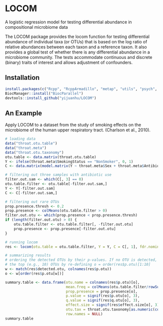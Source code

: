 # LOCOM

A logistic regression model for testing differential abundance in compositional microbiome data

The LOCOM package provides the locom function for testing differential abundance of individual taxa (or OTUs) that is based on the log ratio of relative abundances between each taxon and a reference taxon. It also provides a global test of whether there is any differential abundance in a microbiome community. The tests accommodate continuous and discrete (binary) traits of interest and allows adjustment of confounders.

## Installation

```r
install.packages(c("Rcpp", "RcppArmadillo", "metap", "utils", "psych", "permute", "parallel", "devtools", "BiocManager"))
BiocManager::install("BiocParallel")
devtools::install_github("yijuanhu/LOCOM")
```

## An Example

Apply LOCOM to a dataset from the study of smoking effects on the microbiome of the human upper respiratory tract. (Charlson et al., 2010). 

```r
# loading data
data("throat.otu.table")
data("throat.meta")
data("throat.otu.taxonomy")
otu.table <- data.matrix(throat.otu.table)
Y <- ifelse(throat.meta$SmokingStatus == "NonSmoker", 0, 1)
C <- data.matrix(model.matrix(Y ~ throat.meta$Sex + throat.meta$AntibioticUsePast3Months_TimeFromAntibioticUsage - 1))[, -1]

# filtering out three samples with antibiotic use
filter.out.sam <- which(C[, 3] == 0)
otu.table.filter <- otu.table[-filter.out.sam,]
Y <- Y[-filter.out.sam]
C <- C[-filter.out.sam,]

# filtering out rare OTUs
prop.presence.thresh <- 0.2
prop.presence <- colMeans(otu.table.filter > 0)
filter.out.otu <- which(prop.presence < prop.presence.thresh)
if (length(filter.out.otu) > 0) {
    otu.table.filter <- otu.table.filter[, -filter.out.otu]
    prop.presence <- prop.presence[-filter.out.otu]
}

# running locom
res <- locom(otu.table = otu.table.filter, Y = Y, C = C[, 1], fdr.nominal = 0.1, seed = 1, adjustment = "Sandev", n.cores = 4)

# summarizing results
# ordering the detected OTUs by their p-values. If no OTU is detected, we can still provide a summary table for
# the top (e.g., 10) OTUs by re-defining o = order(res$p.otu)[1:10]
w <- match(res$detected.otu, colnames(res$p.otu))
o <- w[order(res$p.otu[w])]

summary.table <- data.frame(otu.name = colnames(res$p.otu)[o],
                            mean.freq = colMeans(otu.table.filter/rowSums(otu.table.filter))[o],
                            prop.presence = prop.presence[o],
                            p.value = signif(res$p.otu[o], 3),
                            q.value = signif(res$q.otu[o], 3),
                            effect.size = signif(res$effect.size[o], 3),
                            otu.tax = throat.otu.taxonomy[as.numeric(colnames(res$p.otu)[o]) + 1],
                            row.names = NULL)
summary.table
```

